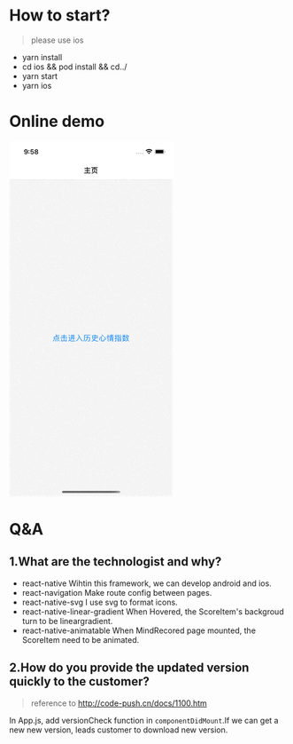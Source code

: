 # How to start?
> please use ios

- yarn install
- cd ios && pod install && cd../
- yarn start
- yarn ios

# Online demo
![demo](https://github.com/arshelia/prudentialAssignment/blob/main/demo.gif)

# Q&A
## 1.What are the technologist and why?
- react-native
Wihtin this framework, we can develop android and ios.
- react-navigation
Make route config between pages.
- react-native-svg
I use  svg to format icons.
- react-native-linear-gradient
When Hovered, the ScoreItem's backgroud turn to be lineargradient.
- react-native-animatable
When MindRecored page mounted, the ScoreItem need to be animated.

## 2.How do you provide the updated version quickly to the customer?
> reference to http://code-push.cn/docs/1100.htm

In App.js, add versionCheck function in `componentDidMount`.If we can get a new new version, leads customer to download new version.